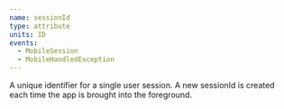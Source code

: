 ```yaml
---
name: sessionId
type: attribute
units: ID
events:
  - MobileSession
  - MobileHandledException
---
```


A unique identifier for a single user session. A new sessionId is created each time the app is brought into the foreground.